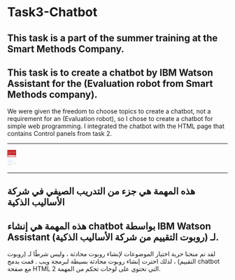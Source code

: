 # Task3-Chatbot
This task is a part of the summer training at the Smart Methods Company.
---------------------
This task is to create a chatbot by IBM Watson Assistant for the (Evaluation robot from Smart Methods company).
----
We were given the freedom to choose topics to create a chatbot, not a requirement for an (Evaluation robot), so I chose to create a chatbot for simple web programming.
I integrated the chatbot with the HTML page that contains Control panels from task 2.

--------------------------------
<img src="chatbot_interface/chatbotInterface.png" style="width:20px;" >

-------------------------------
هذه المهمة هي جزء من التدريب الصيفي في شركة الأساليب الذكية
---------------------
هذه المهمة هي إنشاء chatbot بواسطة IBM Watson Assistant لـ (روبوت التقييم من شركة الأساليب الذكية).
----
لقد تم منحنا حرية اختيار الموضوعات لإنشاء روبوت محادثة ، وليس شرطًا لـ (روبوت التقييم) ،
لذلك اخترت إنشاء روبوت محادثة بسيطة لبرمجة ويب .
 قمت بدمج chatbot مع صفحة HTML
التي تحتوي على لوحات تحكم من المهمة 2.
